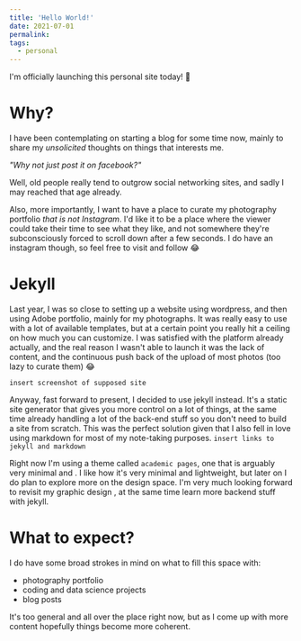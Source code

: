 ```yaml
---
title: 'Hello World!'
date: 2021-07-01
permalink: 
tags:
  - personal
---
```


I'm officially launching this personal site today! :tada: 

# Why?

I have been contemplating on starting a blog for some time now, mainly to share my _unsolicited_ thoughts on things that interests me. 

_"Why not just post it on facebook?"_ 

Well, old people really tend to outgrow social networking sites, and sadly I may reached that age already.

Also, more importantly, I want to have a place to curate my photography portfolio _that is not Instagram_. I'd like it to be a place where the viewer could take their time to see what they like, and not somewhere they're subconsciously forced to scroll down after a few seconds. I do have an instagram though, so feel free to visit and follow :joy:

# Jekyll

Last year, I was so close to setting up a website using wordpress, and then using Adobe portfolio, mainly for my photographs. It was really easy to use with a lot of available templates, but at a certain point you really hit a ceiling on how much you can customize. I was satisfied with the platform already actually, and the real reason I wasn't able to launch it was the lack of content, and the continuous push back of the upload of most photos (too lazy to curate them) :joy:

`insert screenshot of supposed site`

Anyway, fast forward to present, I decided to use jekyll instead. It's a static site generator that gives you more control on a lot of things, at the same time already handling a lot of the back-end stuff so you don't need to build a site from scratch.  This was the perfect solution given that I also fell in love using markdown for most of my note-taking purposes.  `insert links to jekyll and markdown`

Right now I'm using a theme called `academic pages`, one that is arguably very minimal and . I like how it's very minimal and lightweight, but later on I do plan to explore more on the design space. I'm very much looking forward to revisit my graphic design , at the same time learn more backend stuff with jekyll.

# What to expect?

I do have some broad strokes in mind on what to fill this space with:

- photography portfolio
- coding and data science projects
- blog posts

It's too general and all over the place right now, but as I come up with more content hopefully things become more coherent.
